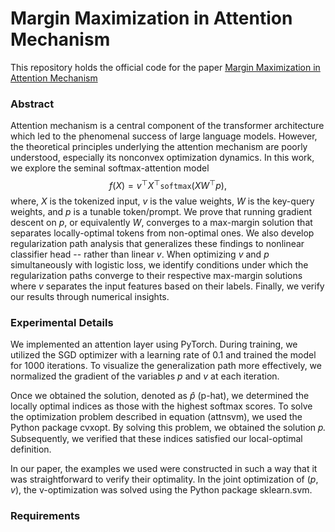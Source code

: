 # Margin Maximization in Attention Mechanism
This repository holds the official code for the paper [Margin Maximization in Attention Mechanism]()

### Abstract
Attention mechanism is a central component of the transformer architecture which led to the phenomenal success of large language models. However, the theoretical principles underlying the attention mechanism are poorly understood, especially its nonconvex optimization dynamics. In this work, we explore the seminal softmax-attention model 
$$f(X)=v^\top X^\top \texttt{softmax}(X W^\top p),$$
where, $X$ is the tokenized input, $v$ is the value weights, $W$ is the key-query weights, and $p$ is a tunable token/prompt. We prove that running gradient descent on $p$, or equivalently $W$, converges to a max-margin solution that separates locally-optimal tokens from non-optimal ones. We also develop regularization path analysis that generalizes these findings to nonlinear classifier head -- rather than linear $v$. When optimizing $v$ and $p$ simultaneously with logistic loss, we identify conditions under which the regularization paths converge to their respective max-margin solutions where $v$ separates the input features based on their labels. Finally, we verify our results through numerical insights. 


### Experimental Details
We implemented an attention layer using PyTorch. During training, we utilized the SGD optimizer with a learning rate of 0.1 and trained the model for 1000 iterations. To visualize the generalization path more effectively, we normalized the gradient of the variables $p$ and $v$ at each iteration.

Once we obtained the solution, denoted as $\hat{p}$ (p-hat), we determined the locally optimal indices as those with the highest softmax scores. To solve the optimization problem described in equation (attnsvm), we used the Python package cvxopt. By solving this problem, we obtained the solution 𝑝. Subsequently, we verified that these indices satisfied our local-optimal definition.

In our paper, the examples we used were constructed in such a way that it was straightforward to verify their optimality. In the joint optimization of $(p,v)$, the v-optimization was solved using the Python package sklearn.svm.

### Requirements 
